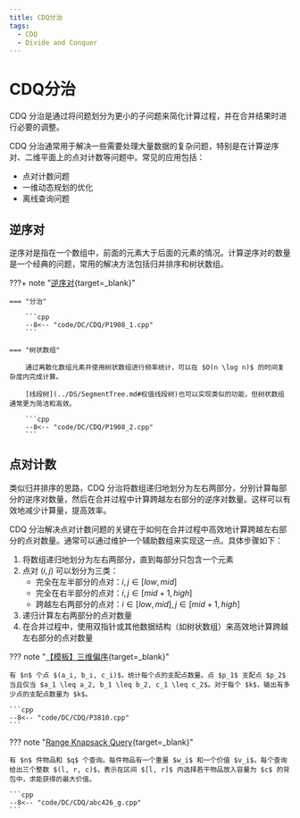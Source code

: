 ```yaml
---
title: CDQ分治
tags:
  - CDQ
  - Divide and Conquer
---
```


# CDQ分治

$\text{CDQ}$ 分治是通过将问题划分为更小的子问题来简化计算过程，并在合并结果时进行必要的调整。

$\text{CDQ}$ 分治通常用于解决一些需要处理大量数据的复杂问题，特别是在计算逆序对、二维平面上的点对计数等问题中。常见的应用包括：

- 点对计数问题
- 一维动态规划的优化
- 离线查询问题


## 逆序对

逆序对是指在一个数组中，前面的元素大于后面的元素的情况。计算逆序对的数量是一个经典的问题，常用的解决方法包括归并排序和树状数组。

???+ note "[逆序对](https://www.luogu.com.cn/problem/P1908){target=_blank}"

    === "分治"

        ```cpp
        --8<-- "code/DC/CDQ/P1908_1.cpp"
        ```

    === "树状数组"

        通过离散化数组元素并使用树状数组进行频率统计，可以在 $O(n \log n)$ 的时间复杂度内完成计算。

        [线段树](../DS/SegmentTree.md#权值线段树)也可以实现类似的功能，但树状数组通常更为简洁和高效。

        ```cpp
        --8<-- "code/DC/CDQ/P1908_2.cpp"
        ```

## 点对计数

类似归并排序的思路，$\text{CDQ}$ 分治将数组递归地划分为左右两部分，分别计算每部分的逆序对数量，然后在合并过程中计算跨越左右部分的逆序对数量。这样可以有效地减少计算量，提高效率。

$\text{CDQ}$ 分治解决点对计数问题的关键在于如何在合并过程中高效地计算跨越左右部分的点对数量。通常可以通过维护一个辅助数组来实现这一点。具体步骤如下：

1. 将数组递归地划分为左右两部分，直到每部分只包含一个元素
2. 点对 $(i,j)$ 可以划分为三类：
      - 完全在左半部分的点对：$i,j \in [low, mid]$
      - 完全在右半部分的点对：$i,j \in [mid+1, high]$
      - 跨越左右两部分的点对：$i \in [low, mid], j \in [mid+1, high]$
3. 递归计算左右两部分的点对数量
4. 在合并过程中，使用双指针或其他数据结构（如树状数组）来高效地计算跨越左右部分的点对数量

??? note "[【模板】三维偏序](https://www.luogu.com.cn/problem/P3810){target=_blank}"

    有 $n$ 个点 $(a_i, b_i, c_i)$，统计每个点的支配点数量。点 $p_1$ 支配点 $p_2$ 当且仅当 $a_1 \leq a_2, b_1 \leq b_2, c_1 \leq c_2$。对于每个 $k$，输出有多少点的支配点数量为 $k$。

    ```cpp
    --8<-- "code/DC/CDQ/P3810.cpp"
    ```

??? note "[Range Knapsack Query](https://atcoder.jp/contests/abc426/tasks/abc426_g){target=_blank}"

    有 $n$ 件物品和 $q$ 个查询。每件物品有一个重量 $w_i$ 和一个价值 $v_i$。每个查询给出三个整数 $(l, r, c)$，表示在区间 $[l, r]$ 内选择若干物品放入容量为 $c$ 的背包中，求能获得的最大价值。

    ```cpp
    --8<-- "code/DC/CDQ/abc426_g.cpp"
    ```

